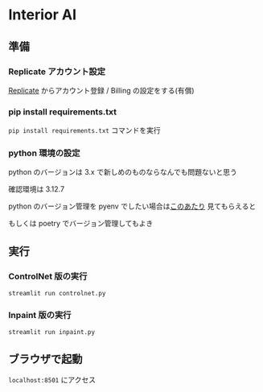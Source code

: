 # Interior AI

## 準備

### Replicate アカウント設定
[Replicate](https://replicate.com/home) からアカウント登録 / Billing の設定をする(有償)

### pip install requirements.txt
`pip install requirements.txt` コマンドを実行

### python 環境の設定

python のバージョンは 3.x で新しめのものならなんでも問題ないと思う

確認環境は 3.12.7

python のバージョン管理を pyenv でしたい場合は[このあたり](https://shingetsutan.net/centos-django-deploy/#toc_id_2) 見てもらえると

もしくは poetry でバージョン管理してもよき

## 実行

### ControlNet 版の実行
`streamlit run controlnet.py`

### Inpaint 版の実行
`streamlit run inpaint.py`

## ブラウザで起動
`localhost:8501` にアクセス